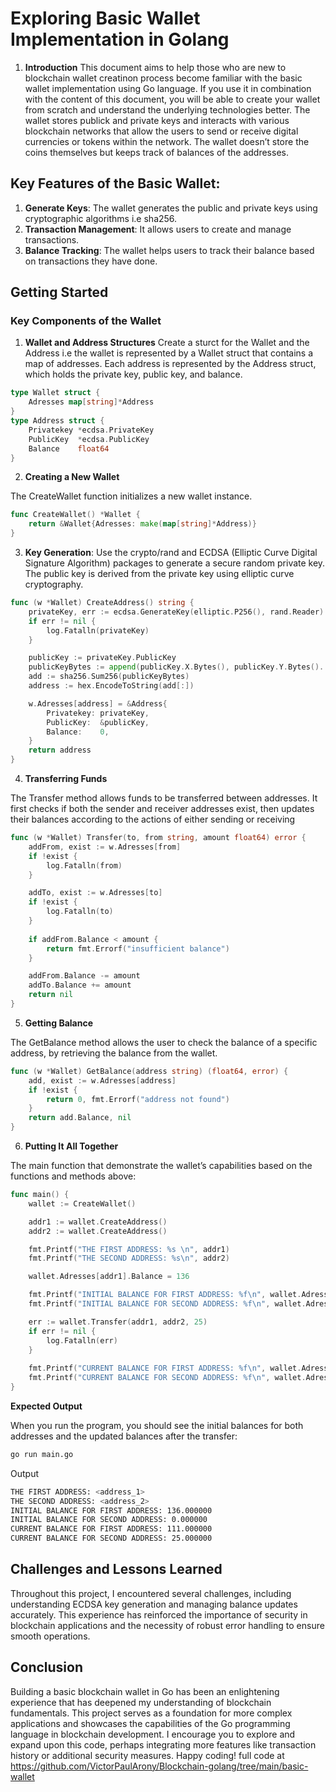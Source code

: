 # Exploring Basic Wallet Implementation in Golang

1. **Introduction**
This document aims to help those who are new to blockchain wallet creatinon process become familiar with the basic wallet implementation using Go language. If you use it in combination with the content of this document, you will be able to create your wallet from scratch and understand the underlying technologies better.
The wallet stores publick and private keys and interacts with various blockchain networks that allow the users to send or receive digital currencies or tokens within the network. The wallet doesn’t store the coins themselves but keeps track of balances of the addresses.

## Key Features of the Basic Wallet:
1. **Generate Keys**: The wallet generates the public and private keys using cryptographic algorithms i.e sha256.
2. **Transaction Management**: It allows users to create and manage transactions.
3. **Balance Tracking**: The wallet helps users to track their balance based on transactions they have done.

## Getting Started
### Key Components of the Wallet
1. **Wallet and Address Structures**
Create a sturct for the Wallet and the Address i.e the wallet is represented by a Wallet struct that contains a map of addresses. Each address is represented by the Address struct, which holds the private key, public key, and balance.

```go
type Wallet struct {
    Adresses map[string]*Address
}
type Address struct {
    Privatekey *ecdsa.PrivateKey
    PublicKey  *ecdsa.PublicKey
    Balance    float64
}
```
2. **Creating a New Wallet**

The CreateWallet function initializes a new wallet instance.
```go
func CreateWallet() *Wallet {
    return &Wallet{Adresses: make(map[string]*Address)}
}
```

3. **Key Generation**: Use the crypto/rand and ECDSA (Elliptic Curve Digital Signature Algorithm) packages to generate a secure random private key. The public key is derived from the private key using elliptic curve cryptography.
```go
func (w *Wallet) CreateAddress() string {
    privateKey, err := ecdsa.GenerateKey(elliptic.P256(), rand.Reader)
    if err != nil {
        log.Fatalln(privateKey)
    }

    publicKey := privateKey.PublicKey
    publicKeyBytes := append(publicKey.X.Bytes(), publicKey.Y.Bytes()...)
    add := sha256.Sum256(publicKeyBytes)
    address := hex.EncodeToString(add[:])

    w.Adresses[address] = &Address{
        Privatekey: privateKey,
        PublicKey:  &publicKey,
        Balance:    0,
    }
    return address
}
```
4. **Transferring Funds**

The Transfer method allows funds to be transferred between addresses. It first checks if both the sender and receiver addresses exist, then updates their balances according to the actions of either sending or receiving

```go
func (w *Wallet) Transfer(to, from string, amount float64) error {
    addFrom, exist := w.Adresses[from]
    if !exist {
        log.Fatalln(from)
    }

    addTo, exist := w.Adresses[to]
    if !exist {
        log.Fatalln(to)
    }
    
    if addFrom.Balance < amount {
        return fmt.Errorf("insufficient balance")
    }

    addFrom.Balance -= amount
    addTo.Balance += amount
    return nil
}
```

5. **Getting Balance**

The GetBalance method allows the user to check the balance of a specific address, by retrieving the balance from the wallet.

```go
func (w *Wallet) GetBalance(address string) (float64, error) {
    add, exist := w.Adresses[address]
    if !exist {
        return 0, fmt.Errorf("address not found")
    }
    return add.Balance, nil
}
```
6. **Putting It All Together**

The main function that demonstrate the wallet’s capabilities based on the functions and methods above:

```go
func main() {
    wallet := CreateWallet()

    addr1 := wallet.CreateAddress()
    addr2 := wallet.CreateAddress()

    fmt.Printf("THE FIRST ADDRESS: %s \n", addr1)
    fmt.Printf("THE SECOND ADDRESS: %s\n", addr2)

    wallet.Adresses[addr1].Balance = 136

    fmt.Printf("INITIAL BALANCE FOR FIRST ADDRESS: %f\n", wallet.Adresses[addr1].Balance)
    fmt.Printf("INITIAL BALANCE FOR SECOND ADDRESS: %f\n", wallet.Adresses[addr2].Balance)

    err := wallet.Transfer(addr1, addr2, 25)
    if err != nil {
        log.Fatalln(err)
    }
    
    fmt.Printf("CURRENT BALANCE FOR FIRST ADDRESS: %f\n", wallet.Adresses[addr1].Balance)
    fmt.Printf("CURRENT BALANCE FOR SECOND ADDRESS: %f\n", wallet.Adresses[addr2].Balance)
}
```

**Expected Output**

When you run the program, you should see the initial balances for both addresses and the updated balances after the transfer:

```bash
go run main.go
```

Output
```bash
THE FIRST ADDRESS: <address_1> 
THE SECOND ADDRESS: <address_2>
INITIAL BALANCE FOR FIRST ADDRESS: 136.000000
INITIAL BALANCE FOR SECOND ADDRESS: 0.000000
CURRENT BALANCE FOR FIRST ADDRESS: 111.000000
CURRENT BALANCE FOR SECOND ADDRESS: 25.000000
```

## Challenges and Lessons Learned

Throughout this project, I encountered several challenges, including understanding ECDSA key generation and managing balance updates accurately. This experience has reinforced the importance of security in blockchain applications and the necessity of robust error handling to ensure smooth operations.

## Conclusion

Building a basic blockchain wallet in Go has been an enlightening experience that has deepened my understanding of blockchain fundamentals. This project serves as a foundation for more complex applications and showcases the capabilities of the Go programming language in blockchain development. I encourage you to explore and expand upon this code, perhaps integrating more features like transaction history or additional security measures. Happy coding!
full code at https://github.com/VictorPaulArony/Blockchain-golang/tree/main/basic-wallet